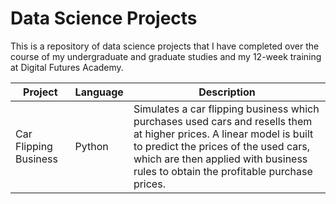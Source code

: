 # Data Science Projects

This is a repository of data science projects that I have completed over the course of my undergraduate and graduate studies and my 12-week training at Digital Futures Academy.

| Project | Language | Description |
| --- | --- | --- |
| Car Flipping Business | Python | Simulates a car flipping business which purchases used cars and resells them at higher prices. A linear model is built to predict the prices of the used cars, which are then applied with business rules to obtain the profitable purchase prices. |
